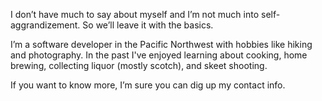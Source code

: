 ---
---
I don’t have much to say about myself and I’m not much into self-aggrandizement. So we’ll leave it with the basics.

I’m a software developer in the Pacific Northwest with hobbies like hiking and photography.  In the past I've enjoyed 
learning about cooking, home brewing, collecting liquor (mostly scotch), and skeet shooting.

If you want to know more, I’m sure you can dig up my contact info.
